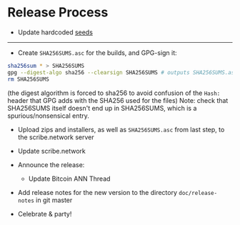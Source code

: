 Release Process
====================

* Update hardcoded [seeds](/contrib/seeds)

* * *

- Create `SHA256SUMS.asc` for the builds, and GPG-sign it:
```bash
sha256sum * > SHA256SUMS
gpg --digest-algo sha256 --clearsign SHA256SUMS # outputs SHA256SUMS.asc
rm SHA256SUMS
```
(the digest algorithm is forced to sha256 to avoid confusion of the `Hash:` header that GPG adds with the SHA256 used for the files)
Note: check that SHA256SUMS itself doesn't end up in SHA256SUMS, which is a spurious/nonsensical entry.

- Upload zips and installers, as well as `SHA256SUMS.asc` from last step, to the scribe.network server

- Update scribe.network

- Announce the release:

  - Update Bitcoin ANN Thread

- Add release notes for the new version to the directory `doc/release-notes` in git master

- Celebrate & party!
